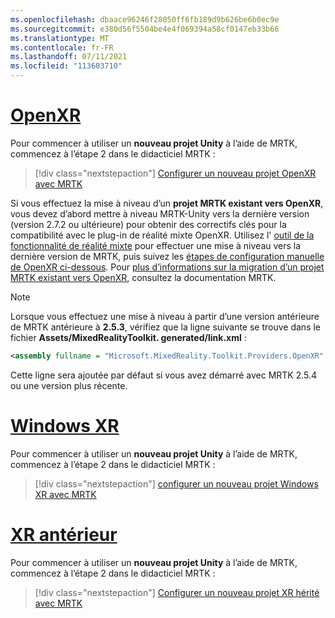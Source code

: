 ```yaml
---
ms.openlocfilehash: dbaace96246f28050ff6fb189d9b626be6b0ec9e
ms.sourcegitcommit: e380d56f5504be4e4f069394a58cf0147eb33b66
ms.translationtype: MT
ms.contentlocale: fr-FR
ms.lasthandoff: 07/11/2021
ms.locfileid: "113603710"
---
```

# <a name="openxr"></a>[OpenXR](#tab/openxr)

Pour commencer à utiliser un **nouveau projet Unity** à l’aide de MRTK, commencez à l’étape 2 dans le didacticiel MRTK :

> [!div class="nextstepaction"]
> [Configurer un nouveau projet OpenXR avec MRTK](../../tutorials/mr-learning-base-02.md?tabs=openxr)

Si vous effectuez la mise à niveau d’un **projet MRTK existant vers OpenXR**, vous devez d’abord mettre à niveau MRTK-Unity vers la dernière version (version 2.7.2 ou ultérieure) pour obtenir des correctifs clés pour la compatibilité avec le plug-in de réalité mixte OpenXR.  Utilisez l' [outil de la fonctionnalité de réalité mixte](../../welcome-to-mr-feature-tool.md) pour effectuer une mise à niveau vers la dernière version de MRTK, puis suivez les [étapes de configuration manuelle de OpenXR ci-dessous](#manual-setup-without-mrtk). Pour [plus d’informations sur la migration d’un projet MRTK existant vers OpenXR](/windows/mixed-reality/mrtk-unity/configuration/getting-started-with-mrtk-and-xrsdk#configuring-mrtk-for-the-xr-sdk-pipeline), consultez la documentation MRTK.

> [!NOTE]
> Lorsque vous effectuez une mise à niveau à partir d’une version antérieure de MRTK antérieure à **2.5.3**, vérifiez que la ligne suivante se trouve dans le fichier **Assets/MixedRealityToolkit. generated/link.xml** :
>
> ```xml
> <assembly fullname = "Microsoft.MixedReality.Toolkit.Providers.OpenXR" preserve="all"/>
> ```
>
> Cette ligne sera ajoutée par défaut si vous avez démarré avec MRTK 2.5.4 ou une version plus récente.

# <a name="windows-xr"></a>[Windows XR](#tab/windowsxr)

Pour commencer à utiliser un **nouveau projet Unity** à l’aide de MRTK, commencez à l’étape 2 dans le didacticiel MRTK :

> [!div class="nextstepaction"]
> [configurer un nouveau projet Windows XR avec MRTK](../../tutorials/mr-learning-base-02.md?tabs=winxr)

# <a name="legacy-xr"></a>[XR antérieur](#tab/legacy)

Pour commencer à utiliser un **nouveau projet Unity** à l’aide de MRTK, commencez à l’étape 2 dans le didacticiel MRTK :

> [!div class="nextstepaction"]
> [Configurer un nouveau projet XR hérité avec MRTK](../../tutorials/mr-learning-base-02.md?tabs=wsa)